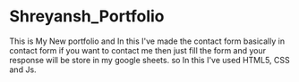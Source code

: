 # Shreyansh_Portfolio
This is My New portfolio and In this I've made the contact form basically in contact form if you want to contact me then just fill the form and your response will be store in my google sheets. so In this I've used HTML5, CSS and Js.
